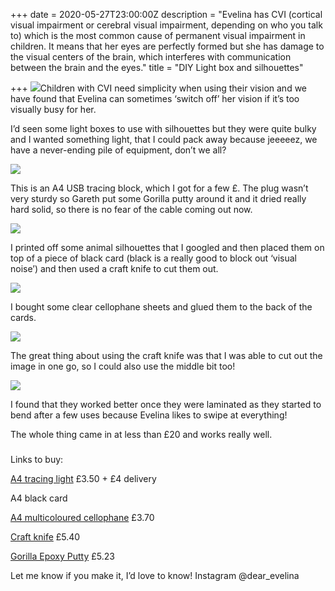+++
date = 2020-05-27T23:00:00Z
description = "Evelina has CVI (cortical visual impairment or cerebral visual impairment, depending on who you talk to) which is the most common cause of permanent visual impairment in children. It means that her eyes are perfectly formed but she has damage to the visual centers of the brain, which interferes with communication between the brain and the eyes."
title = "DIY Light box and silhouettes"

+++
![](/img/b7eb8636-14ff-47b2-a05a-4d1ac40ef17b-2.JPG)Children with CVI need simplicity when using their vision and we have found that Evelina can sometimes ‘switch off’ her vision if it’s too visually busy for her.

I’d seen some light boxes to use with silhouettes but they were quite bulky and I wanted something light, that I could pack away because jeeeeez, we have a never-ending pile of equipment, don’t we all?

  
![](/img/img_4580-2.JPG)

This is an A4 USB tracing block, which I got for a few £. The plug wasn’t very sturdy so Gareth put some Gorilla putty around it and it dried really hard solid, so there is no fear of the cable coming out now.

![](/img/img_4007.PNG)

I printed off some animal silhouettes that I googled and then placed them on top of a piece of black card (black is a really good to block out ‘visual noise’) and then used a craft knife to cut them out.

![](/img/img_4005.PNG)

I bought some clear cellophane sheets and glued them to the back of the cards.

![](/img/img_4006.PNG)

The great thing about using the craft knife was that I was able to cut out the image in one go, so I could also use the middle bit too!

![](/img/ebb6390d-d3f2-4ce9-ba16-faf22e22dff5.JPG)

I found that they worked better once they were laminated as they started to bend after a few uses because Evelina likes to swipe at everything!

The whole thing came in at less than £20 and works really well.

###   
Links to buy:

[A4 tracing light](https://www.ebay.co.uk/itm/A4-LED-Light-Box-Copy-Board-Drawing-Sketch-Artist-Student-Art-Doodle/173912563016?ssPageName=STRK%3AMEBIDX%3AIT&_trksid=p2060353.m2749.l2649) £3.50 + £4 delivery

A4 black card

[A4 multicoloured cellophane](https://www.amazon.co.uk/gp/product/B01A71Z2QS/ref=ppx_yo_dt_b_asin_title_o01_s01?ie=UTF8&psc=1) £3.70

[Craft knife](https://www.amazon.co.uk/dp/B002HMRUWA/ref=dp_cerb_3) £5.40

[Gorilla Epoxy Putty](https://www.amazon.co.uk/Gorilla-Glue-25ml-Epoxy/dp/B009NQQJFC/ref=sr_1_2?crid=ZFI5UJFNYMOO&dchild=1&keywords=gorilla+putty&qid=1595091600&sprefix=gorilla+putt%2Caps%2C159&sr=8-2) £5.23

Let me know if you make it, I’d love to know! Instagram @dear_evelina